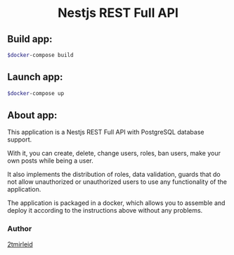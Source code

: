 <h1 align="center">Nestjs REST Full API</h1>
<h2>Build app:</h2>

```bash
$docker-compose build
```

<h2>Launch app:</h2>

```bash
$docker-compose up
```

<h2>About app:</h2>
<p>This application is a Nestjs REST Full API with PostgreSQL database support.</p>
<p>With it, you can create, delete, change users, roles, ban users, make your own posts while being a user.</p>
<p>It also implements the distribution of roles, data validation, guards that do not allow unauthorized or unauthorized users to use any functionality of the application.
</p>
<p>The application is packaged in a docker, which allows you to assemble and deploy it according to the instructions above without any problems.</p>

<h3>Author</h3>
<a href="https://t.me/Tutmirleid">2tmirleid</a><br>

